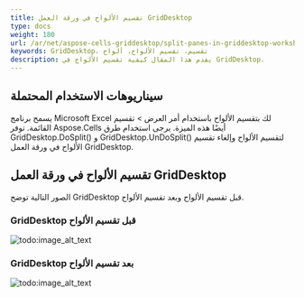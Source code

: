 ```yaml
---
title: تقسيم الألواح في ورقة العمل GridDesktop
type: docs
weight: 180
url: /ar/net/aspose-cells-griddesktop/split-panes-in-griddesktop-worksheet/
keywords: GridDesktop، تقسيم، تقسيم الألواح، ألواح
description: يقدم هذا المقال كيفية تقسيم الألواح في GridDesktop.
---
```


## **سيناريوهات الاستخدام المحتملة**
يسمح برنامج Microsoft Excel لك بتقسيم الألواح باستخدام أمر العرض > تقسيم القائمة. توفر Aspose.Cells أيضًا هذه الميزة. يرجى استخدام طرق GridDesktop.DoSplit() و GridDesktop.UnDoSplit() لتقسيم الألواح وإلغاء تقسيم الألواح في ورقة العمل GridDesktop.
## **تقسيم الألواح في ورقة العمل GridDesktop**
الصور التالية توضح GridDesktop قبل تقسيم الألواح وبعد تقسيم الألواح.
### **GridDesktop قبل تقسيم الألواح**
![todo:image_alt_text](split-panes-in-griddesktop-worksheet_1.png)
### **GridDesktop بعد تقسيم الألواح**
![todo:image_alt_text](split-panes-in-griddesktop-worksheet_2.png)
